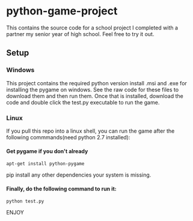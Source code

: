 # python-game-project
This contains the source code for a school project I completed with a partner my senior year of high school. Feel free to try it out.

## Setup

### Windows
  This project contains the required python version install .msi and .exe for installing the pygame on windows. See the raw code for these files to download them and then run them. Once that is installed, download the code and double click the test.py executable to run the game.
### Linux
  If you pull this repo into a linux shell, you can run the game after the following commmands(need python 2.7 installed):
  
#### Get pygame if you don't already
    apt-get install python-pygame
  
pip install any other dependencies your system is missing.
  
#### Finally, do the following command to run it:
  `python test.py` 
  
ENJOY
